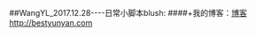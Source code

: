 ##WangYL_2017.12.28----日常小脚本blush:
####+我的博客：[博客](http://blog.csdn.net/guodongxiaren "悬停显示") http://bestyunyan.com
